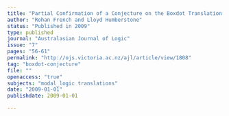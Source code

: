 ```yaml
---
title: "Partial Confirmation of a Conjecture on the Boxdot Translation in Modal Logic"
author: "Rohan French and Lloyd Humberstone"
status: "Published in 2009"
type: published
journal: "Australasian Journal of Logic"
issue: "7"
pages: "56-61"
permalink: "http://ojs.victoria.ac.nz/ajl/article/view/1808" 
tag: "boxdot-conjecture"
file: ""
openaccess: "true"
subjects: "modal_logic translations"
date: "2009-01-01"
publishdate: 2009-01-01

---
```


